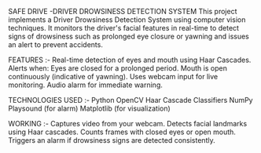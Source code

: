 SAFE DRIVE
        -DRIVER DROWSINESS DETECTION SYSTEM
This project implements a Driver Drowsiness Detection System using computer vision techniques. It monitors the driver's facial features in real-time to detect signs of drowsiness such as prolonged eye closure or yawning and issues an alert to prevent accidents.

FEATURES :- 
Real-time detection of eyes and mouth using Haar Cascades.
Alerts when:
Eyes are closed for a prolonged period.
Mouth is open continuously (indicative of yawning).
Uses webcam input for live monitoring.
Audio alarm for immediate warning.

TECHNOLOGIES USED :-
Python
OpenCV
Haar Cascade Classifiers
NumPy
Playsound (for alarm)
Matplotlib (for visualization)

WORKING :-
Captures video from your webcam.
Detects facial landmarks using Haar cascades.
Counts frames with closed eyes or open mouth.
Triggers an alarm if drowsiness signs are detected consistently.
